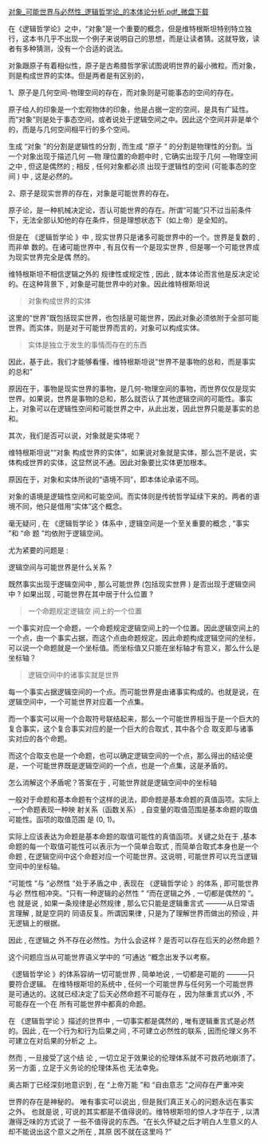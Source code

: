<p></p><a href="http://link.zhihu.com/?target=https%3A//vdisk.weibo.com/s/pGmB3g8KbMMWV%3Fcategory_id%3D0%26parents_ref%3DpGmB3g8KbMMLZ" data-draft-node="block" data-draft-type="link-card" class=" wrap external" target="_blank" rel="nofollow noreferrer">对象_可能世界与必然性_逻辑哲学论_的本体论分析.pdf_微盘下载</a><p>在《逻辑哲学论》之中，“对象”是一个重要的概念，但是维特根斯坦特别特立独行，这本书几乎不出现一个例子来说明自己的思想，而是让读者猜。这就导致，读者有多种猜测，没有一个合适的说法。</p><p>对象跟原子有着相似性，原子是古希腊哲学家试图说明世界的最小微粒。而对象，则是构成世界的实体。但是两者是有区别的，</p><p>1、原子是几何空间-物理空间的存在，而对象则是可能事态的空间的存在。</p><p>原子给人的印象是一个宏观物体的印象，他是占据一定的空间，是具有广延性。而“对象”则是处于事态空间，或者说处于逻辑空间之中。因此这个空间并非是单个的，而是与几何空间相平行的多个空间。</p><p>生成 “对象 ”的分割是逻辑性的分割 , 而生成 “原子 ” 的分割是物理性的分割。当一个对象出现于描述几何 —物 理位置的命题中时 , 它确实出现于几何 —物理空间之中 , 但这是偶然的 ; 相反 , 任何对象都必须 出现于逻辑性的空间 (可能事态的空间 ) 中 , 这是必然的。 </p><p>2、原子是现实世界的存在，对象是可能世界的存在。</p><p>原子论，是一种机械决定论，否认可能世界的存在。所谓“可能”只不过当前条件下，无法全部认知他的存在条件，但是理想状态下（如上帝）是全知的。</p><p>但是在 《逻辑哲学论 》中 , 现实世界只是诸多可能世界中的一个。世界是复数的 , 而非单 数的。在诸可能世界中 , 有且仅有一个是现实世界 , 但是哪一个可能世界成为现实世界完全是偶 然的。</p><p>维特根斯坦不相信逻辑之外的 规律性或规定性 , 因此 , 就本体论而言他是反决定论的。在这种背景下 , 对象是可能世界中的对象。因此维特根斯坦说</p><blockquote>对象构成世界的实体</blockquote><p>这里的“世界”既包括现实世界，也包括是可能世界，因此对象必须依附于全部可能世界。而实体，则是对于可能世界而言的，对象可以构成实体。</p><blockquote>实体是独立于发生的事情而存在的东西</blockquote><p>因此，基于此，我们才能够看懂，维特根斯坦说“世界不是事物的总和，而是事实的总和”</p><p>原因在于，事物是现实世界的事物，是几何-物理空间的事物，而世界仅仅是现实世界。如果说，世界是事物的总和，那么就否认了其他逻辑空间的可能性。事实上，对象可以在逻辑性空间和可能世界之中，从此出发，因此世界只能是事实的总和。</p><p>其次，我们是否可以说，对象就是实体呢？</p><p>维特根斯坦说““对象 构成世界的实体”，如果说对象就是实体，那么岂不是说，实体构成世界的实体，这显然说不通。因此对象要比实体更加根本。</p><p>原因在于，对象和实体所说的“语境不同”，即本体论承诺不同。</p><p>对象的语境是逻辑性空间和可能空间。而实体则是传统哲学延续下来的。两者的语境不同，他只是借用“实体”这个概念。</p><p>毫无疑问 , 在 《逻辑哲学论 》体系中 , 逻辑空间是一个至关重要的概念 , “事实 ”和 “命 题 ”均依附于逻辑空间。</p><p>尤为紧要的问题是 : </p><p>逻辑空间与可能世界是什么关系 ? </p><p>既然事实出现于逻辑空间中 , 那么可能世界 (包括现实世界 ) 是否出现于逻辑空间中 ? 如果出现 , 可能世界在其中居于什么位置 ?</p><blockquote>一个命题规定逻辑空 间上的一个位置</blockquote><p>一个事实对应一个命题，一个命题规定逻辑空间上的一个位置。因此逻辑空间上的一个点，由一个事实占据，而这个点由命题规定。因此命题构成逻辑空间的坐标，可以说一个命题就是一个坐标值。而坐标值又只能在坐标轴才有意义，那么什么是坐标轴？</p><blockquote>逻辑空间中的诸事实就是世界</blockquote><p>每一个事实占据逻辑空间的一个点。而可能世界是由诸事实构成的。也就是说，在逻辑空间中，一个可能世界对应着一个点集。</p><p>而一个事实可以用一个合取符号联结起来，那么一个可能世界相当于是一个巨大的复合事实，这个复合事实对应的是一个巨大的合取式 , 其中各个合 取支即与诸事实对应的各个命题。</p><p>而这个合取支也是一个命题，也可以确定逻辑空间的一个点，那么得出的结论便是，一个可能世界既是逻辑空间的一个点，也是一个点集，这是矛盾的。</p><p>怎么消解这个矛盾呢？答案在于 , 可能世界就是逻辑空间中的坐标轴</p><p>一般对于命题和基本命题有个这样的说法，即命题是基本命题的真值函项。实际上 , 一个命题表现一种映 射关系（函数关系） , 自变量的取值范围是基本命题的取值可能性。函项的取值范围 是 (0, 1)。</p><p>实际上应该表达为命题是基本命题的取值可能性的真值函项。关键之处在于 ,基本命题的每一个取值可能性可以表示为一个简单合取式 , 而简单合取式本身也是一个命题 , 在逻辑空间中这个命题对应一个可能世界。这说明 , 可能世界可以充当逻辑空间中的坐标轴。</p><p>“可能性 ”与 “必然性 ”处于矛盾之中 , 表现在 《逻辑哲学论 》的体系 , 即可能世界与必 然性相冲突。“只有一种逻辑的必然性 ” “而在逻辑之外 , 一切都是偶然的 ”。也 就是说 , 如果一条规律是必然规律 , 那么它只能是逻辑重言式 ———从日常语言理解 , 就是空洞的 同语反复。所谓因果律 , 只是为了理解世界而做出的预设 , 并无逻辑上的根据。</p><p>因此 , 在逻辑之 外不存在必然性。为什么会这样 ? 是否可以存在后天的必然命题 ? </p><p>这个问题应当从可能世界语义学中的 “可通达 ”概念出发予以考察。</p><p>《逻辑哲学论 》的体系容纳一切可能世界 , 简单地说 , 一切都是可能的 ———只要符合逻辑。 在维特根斯坦的系统中 , 任何一个可能世界与任何另一个可能世界是可通达的。这就已经决定了后天必然命题不可能存在 ，因为除重言式以外 , 不可能存在一个在 所有可能世界中都真的命题。</p><p>在 《逻辑哲学论 》描述的世界中 , 一切事实都是偶然的 , 唯有逻辑重言式是必然的。因此 , 在一个行为和行为后果之间 , 不可建立必然性的联系 , 因而伦理义务不可建立在对后果的分析之 上。</p><p>然而 , 一旦接受了这个结 论 , 一切立足于效果论的伦理体系就不可救药地崩溃了。另一方面 , 立足于义务论的伦理体系也 无法幸免。</p><p>奥古斯丁已经深刻地意识到 , 在 “上帝万能 ”和 “自由意志 ”之间存在严重冲突</p><p>世界的存在是神秘的。 唯有事实可以说出 , 但是我们真正关心的问题永远在事实之外。 也就是说 , 可说的其实都是不值得说的。维特根斯坦的惊人才华在于 , 以清澈得乏味的方式说了 一些不值得说的东西。“在长久怀疑之后才明白人生意义的人却不能说出这个意义之所在 , 其原 因不就在这里吗 ?”</p><p></p><p></p><p></p><p></p>